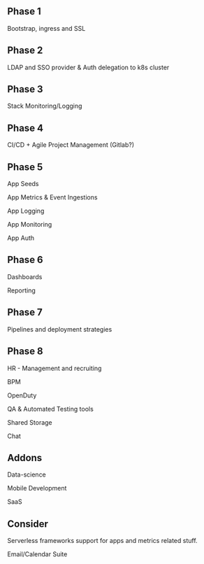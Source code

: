 Phase 1
-------
Bootstrap, ingress and SSL

Phase 2
-------
LDAP and SSO provider & Auth delegation to k8s cluster

Phase 3
-------
Stack Monitoring/Logging

Phase 4
-------
CI/CD + Agile Project Management (Gitlab?)

Phase 5
-------
App Seeds

App Metrics & Event Ingestions

App Logging

App Monitoring

App Auth

Phase 6
-------
Dashboards

Reporting

Phase 7
-------
Pipelines and deployment strategies

Phase 8
-------
HR - Management and recruiting

BPM

OpenDuty

QA & Automated Testing tools

Shared Storage

Chat

Addons
-------
Data-science

Mobile Development

SaaS

Consider
--------
Serverless frameworks support for apps and metrics related stuff.

Email/Calendar Suite
